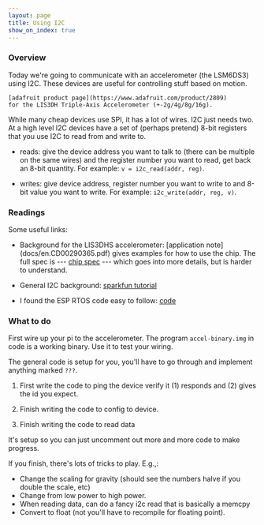 ```yaml
---
layout: page
title: Using I2C
show_on_index: true
---
```


### Overview

Today we're going to communicate with an accelerometer (the  LSM6DS3)
using I2C.   These devices are useful for controlling stuff based
on motion.

    [adafruit product page](https://www.adafruit.com/product/2809)
    for the LIS3DH Triple-Axis Accelerometer (+-2g/4g/8g/16g).

While many cheap devices use SPI, it has a lot of wires.  I2C just
needs two.  At a high level I2C devices have a set of (perhaps pretend)
8-bit registers that you use I2C to read from and write to.
  - reads: give the device address you want to talk to (there can be 
   multiple on the same wires) and the register number you want to read,
  get back an
  8-bit quantity.  For example: `v = i2c_read(addr, reg)`.

  - writes: give device address, register number you want to write to
    and 8-bit value you want to write.
	For example: `i2c_write(addr, reg, v)`.

### Readings

Some useful links:
   - Background for the LIS3DHS accelerometer: [application note]
      (docs/en.CD00290365.pdf) gives examples for how to use the chip.
	The full spec is --- [chip spec](docs/en.CD00274221.pdf) ---
	which goes into more details, but is harder to understand.

   - General I2C background: [sparkfun tutorial](https://learn.sparkfun.com/tutorials/i2c)

   - I found the ESP RTOS code easy to follow: [code]( https://github.com/SuperHouse/esp-open-rtos/tree/master/extras/lis3dh)

### What to do

First wire up your pi to the accelerometer. The program `accel-binary.img`
in code is a working binary.  Use it to test your wiring.

The general code is setup for you, you'll have to go through and implement
anything marked `???`.

   1. First write the code to ping the device verify it (1) responds and 
	(2) gives the id you expect.

   2. Finish writing the code to config to device.

   3. Finish writing the code to read data 

It's setup so you can just uncomment out more and more code to 
make progress.

If you finish, there's lots of tricks to play.  E.g.,:

  - Change the scaling for gravity (should see the numbers halve if you 
	double the scale, etc)
  - Change from low power to high power.
  - When reading data, can do a fancy i2c read that is basically a memcpy 
  - Convert to float (not you'll have to recompile for floating point).
